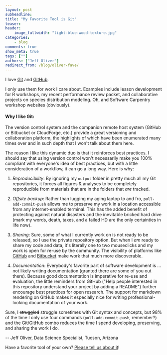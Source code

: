 ```yaml
---
layout: post
subheadline:
title: "My Favorite Tool is Git"
teaser:
header:
    image_fullwidth: "light-blue-wood-texture.jpg"
categories:
    - blog
comments: true
show_meta: true
tags: [""]
authors: ["Jeff Oliver"]
redirect_from: /blog/oliver-fave/
---
```


I love [Git](https://git-scm.com/) and [GitHub](https://github.com).

I only use them for work I care about. Examples include lesson development for R workshops, my recent performance review 
packet, and collaborative projects on species distribution modeling. Oh, and Software Carpentry workshop websites (obviously).

#### Why I like Git: 

The version control system and the companion remote host system (GitHub or Bitbucket or CloudForge, etc.) provide a 
great versioning and collaboration platform, the highlights of which have been enumerated many times over and in such depth that 
I won't talk about them here.

The reason I like this dynamic duo is that it reinforces best practices. I should say that using version control won't 
necessarily make you 100% compliant with everyone's idea of best practices, but with a little consideration of a workflow, it can go 
a long way. Here is why: 

1. *Reproducibility*: By ignoring my `output` folder in pretty much all my Git repositories, it forces all figures & analyses to be completely 
reproducible from materials that are in the folders that _are_ tracked.

2. *Offsite backup*: Rather than lugging my aging laptop to and fro, `pull-add-commit-push` allows me to preserve my work in a 
location accessible from any internet-enabled terminal. This has the added benefit of protecting against natural disasters and the 
inevitable bricked hard drive (mark my words, death, taxes, and a failed HD are the only certainties in life now).

3. *Sharing*: Sure, some of what I currently work on is not ready to be released, so I use the private repository option. But when 
I _am_ ready to share my code and data, it's literally one to two mouseclicks and my work is open for re-use by the community. The 
visibility of platforms like [GitHub](https://github.com) and [Bitbucket](https://bitbucket.org/) make work that much more discoverable.

4. *Documentation*: Everybody's favorite part of software development is ... not likely writing documentation (granted there are some 
of you out there). Because good documentation is imperative for re-use and evaluation, the little reminders from GitHub 
("Help people interested in this repository understand your project by adding a README") further encourage best practices for 
open research. The support for markdown rendering on GitHub makes it especially nice for writing professional-looking documentation of your work.

Sure, I ~~struggled~~ struggle sometimes with Git syntax and concepts, but 98% of the time I only use four 
commands (`pull-add-commit-push`, remember?) and the Git/GitHub combo reduces the time I spend developing, 
preserving, and sharing the work I do.

-- Jeff Oliver, Data Science Specialist, Tucson, Arizona

Have a favorite tool of your own? [Please tell us about it](https://docs.google.com/forms/d/e/1FAIpQLSeiu5NzJsLxYueaQrNn_qKbaa5JR2Sz12CeCRyedKQxwb54Dw/viewform)! 
